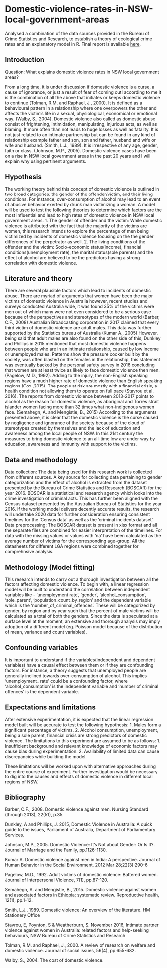# Domestic-violence-rates-in-NSW-local-government-areas
Analysed a combination of the data sources provided in the Bureau of Crime Statistics and Research, to establish a theory of ecological crime rates and an explanatory model in R.
Final report is available [here](https://github.com/mahajanpooja/Domestic-violence-rates-in-NSW-local-government-areas/blob/main/Final.pdf).

## Introduction
Question: What explains domestic violence rates in NSW local government areas?

From a long time, it is under discussion if domestic violence is a curse, a cause of ignorance, or just a result
of fear of coming out! according to me it is the combination of all the above that initiates or keeps domestic
violence to continue (Tolman, R.M. and Raphael, J., 2000). It is defined as a behavioural pattern in a
relationship where one overpowers the other and affects the victim’s life in a sexual, physiological, economical
or emotional way. (Walby, S., 2004). Domestic violence also called as domestic abuse consist of frightening,
intimidation, manipulating, injurious acts, as well as blaming. It more often than not leads to huge losses as
well as fatality. It is not just related to an intimate partnership but can be found in any kind of relationship
example father and son, son and father, husband and wife or wife and husband. (Smith, L.J., 1989). It is
irrespective of any age, gender, faith or class. (Johnson, M.P., 2005). Domestic violence cases have been on a
rise in NSW local government areas in the past 20 years and I will explain why using pertinent arguments.

## Hypothesis 
The working theory behind this concept of domestic violence is outlined in two broad categories:
the gender of the offender/victim, and their living conditions. For instance, over-consumption of alcohol
may lead to an event of abusive behavior exerted by drunk man victimizing a woman. A model will be used
to test the following theories to determine which factors are the most influential and lead to high rates of
domestic violence in NSW local government areas. 1. The gender of offender and the victim: While domestic
violence is attributed with the fact that the majority of the victims are women, this research intends to
explore the percentage of men being victimized by incidents of domestic violence focusing on the the gender
differences of the perpetrator as well. 2. The living conditions of the offender and the victim: Socio-economic
status(income), financial conditions(unemployment rate), the marital status(sole parents) and the effect of
alcohol are believed to be the predictors having a strong correlation with domestic violence.

## Literature and theory
There are several plausible factors which lead to incidents of domestic abuse. There are myriad of arguments
that women have been the major victims of domestic violence in Australia however, recent studies and surveys
conducted Australia wide, it was found 35% of the victims were men out of which many were not even
considered to be a serious case because of the perspectives and stereotypes of the modern world (Barber,
C.F., 2008) Australian Broadcasting corporation in 2017 claimed that every third victim of domestic violence
are adult males. This data was further supported by the Statistics bureau of Australia (Kumar A., 2005)
However, being said that adult males are also found on the other side of this, Dunkley and Phillips in 2015
mentioned that most domestic violence happens between people who are in an intimate relationship, caused
by low income or unemployed males. Patterns show the pressure cooker built by the society, was often blasted
on the females in the relationship, this statement was eventually backed by the personal safety survey in 2016
concluding that women are at least twice as likely to face domestic violence then men. (Pagelow, M.D., 1992).
Adding to the injury, the non-English speaking regions have a much higher rate of domestic violence than
English speaking regions (Cox ,2015). The people at risk are mostly with a financial crisis, a health condition
not allowing them to operate on full pace (Stavrou et al. 2016). The reports from domestic violence between
2013-2017 points to alcohol as the reason for domestic violence, as aboriginal and Torres strait islander women
facing more than 32 times what non-indigenous women face. (Semahegn, A. and Mengistie, B., 2015)
According to the arguments presented above, it is clear that the domestic violence is the curse caused by
negligence and ignorance of the society because of the cloud of stereotypes created by themselves and the
lack of education and awareness among the local people of NSW. In this 21st century the measures to bring
domestic violence to an all-time low are under way by education, awareness and immunity with support to
the victims.

## Data and methodology
Data collection: The data being used for this research work is collected from different sources. A key source
for collecting data pertaining to gender categorization and the effect of alcohol is extracted from the dataset
presented by the Bureau of Crime Statistics and Research (BOSCAR) for the year 2016. BOSCAR is a
statistical and research agency which looks into the crime investigation of criminal acts. This has further
been aligned with the Census dataset presented by the Australian Bureau of Statistics for the year 2016.
If the working model delivers decently accurate results, the research will undertake 2020 data for further
consideration ensuring consistent timelines for the ‘Census data’ as well as the ‘criminal incidents dataset’.
Data preprocessing: The BOSCAR dataset is present in xlsx format and all the separate files are combined
for easier interpretation of the timelines. For data with the missing values or values with ‘na’ have been
calculated as the average number of victims for the corresponding age-group. All the datasheets for different
LGA regions were combined together for comprehnsive analysis.

## Methodology (Model fitting)
This research intends to carry out a thorough investigation between all the factors
affecting domestic violence. To begin with, a linear regression model will be built to understand the correlation
between independent variables like - ‘unemployment rate’, ‘gender’, ‘alcohol_consumption’, ‘sole_parent’,
‘population_count_by_region’ and the dependent variable which is the ‘number_of_criminal_offences’.
These will be categorized by gender, by region and by year such that the percent of male victims will be
calculated as a total of both the genders. Since the data is speculated at a surface level at the moment, an
extensive and thorough analysis may imply adoption of a different model (eg. Poisson model because of the
distribution of mean, variance and count variables).

## Confounding variables
It is important to understand if the variables(independent and dependent variables)
have a causal effect between them or if they are confounding factors. For instance, a theory suggests that
unemployed people are generally inclined towards over-consumption of alcohol. This implies ‘unemployment_
rate’ could be a confounding factor, where ‘alcohol_consumption’ is the independent variable and
‘number of criminal offences’ is the dependent variable.

## Expectations and limitations
After extensive experimentation, it is expected that the linear regression model built will be accurate to
test the following hypothesis: 1. Males form a significant percentage of victims. 2. Alcohol consumption,
unemployment, being a sole parent, financial crisis are strong predictors of domestic violence.
The limitations to this experiment are assumed to be as follows: 1. Insufficient background and relevant
knowledge of economic factors may cause bias during experimentation. 2. Availability of limited data can
cause discrepancies while building the model.

These limitations will be worked upon with alternative approaches during the entire course of experiment.
Further investigation would be necessary to dig into the causes and effects of domestic violence in different
local regions of NSW.

## Bibliography

Barber, C.F., 2008. Domestic violence against men. Nursing Standard (through 2013), 22(51), p.35.

Dunkley, A and Phillips, J. 2015, Domestic Violence in Australia: A quick guide to the issues, Parliament of Australia, Department of Parliamentary Services.

Johnson, M.P., 2005. Domestic Violence: It’s Not about Gender: Or Is It?. Journal of Marriage and the Family, pp.1126-1130.

Kumar A. Domestic violence against men in India: A perspective. Journal of Human Behavior in the Social Environment. 2012 Mar 28;22(3):290-6

Pagelow, M.D., 1992. Adult victims of domestic violence: Battered women. Journal of Interpersonal Violence, 7(1), pp.87-120.

Semahegn, A. and Mengistie, B., 2015. Domestic violence against women and associated factors in Ethiopia; systematic review. Reproductive health, 12(1), pp.1-12.

Smith, L.J., 1989. Domestic violence: An overview of the literature. HM Stationery Office 

Stavrou, E, Poynton, S & Weatherburn, S. November 2016, Intimate partner violence against women in Australia: related factors and help-seeking behaviours, NSW Bureau of Crime Statistics and Research

Tolman, R.M. and Raphael, J., 2000. A review of research on welfare and domestic violence. Journal of social issues, 56(4), pp.655-682.

Walby, S., 2004. The cost of domestic violence.
